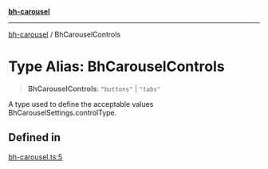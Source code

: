 [**bh-carousel**](../README.md)

---

[bh-carousel](../README.md) / BhCarouselControls

# Type Alias: BhCarouselControls

> **BhCarouselControls**: `"buttons"` \| `"tabs"`

A type used to define the acceptable values BhCarouselSettings.controlType.

## Defined in

[bh-carousel.ts:5](https://github.com/ctorgalson/bh-carousel/blob/147693399637e2f8103b0a9a535f7000bd735bc1/src/bh-carousel.ts#L5)
